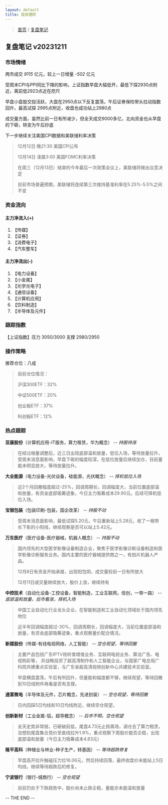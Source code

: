 ```yaml
---
layout: default
title: 投资理财
---
```


> [首页](/index.html) / [复盘笔记](/investment/replay-index.md)

## 复盘笔记 v20231211

### 市场情绪

两市成交 *9115* 亿元，较上一日增量 *-502* 亿元

受周末CPI与PPI同比下降的影响，上证指数早盘大幅低开，最低下探2930点附近，离前低2923点近在咫尺

早盘小盘股交投活跃，大盘在2950点以下反复震荡，午后证券保险带头拉动指数回升，最高试探 2995点附近，收盘也成功站上2980点

成交量方面，虽然比前一日有所减少，但全天成交9000多亿，北向资金也从早盘的下砸，转变为午后抄底

下一步继续关注美国CPI数据和美联储利率决策

> 12月12日 晚21:30 美国CPI公布
> 
> 12月14日 凌晨3:00 美国FOMC利率决策
> 
> 在周三（12月13日）结束的今年最后一次政策会议上，美联储将做出议息决定
> 
> 目前市场普遍预期，美联储将连续第三次维持基准利率在5.25%-5.5%之间不变


### 资金流向

#### 主力净流入(+)

1. 【传媒】
2. 【证券】
3. 【消费电子】
4. 【汽车整车】


#### 主力净流出(-)

1. 【电力设备】
2. 【小金属】
3. 【光学光电子】
4. 【通信设备】
5. 【计算机应用】
6. 【饮料制造】
7. 【半导体及元件】


### 跟踪指数

【上证指数】压力 3050/3000 支撑 2980/2950


### 操作策略

推荐仓位：八成

> 目前仓位情况：
> 
> 沪深300ETF：32%
> 
> 中证500ETF：20%
> 
> 创业板ETF：37%
> 
> 科创板ETF：12%


### 热点跟踪

**亚康股份**（计算机应用-IT服务，算力租赁，华为概念） -- *持股待涨*
> 在经过缩量调整后，近三日出现底部温和放量，低位入场，等待放量拉升，受周末消息面影响，早盘下砸的幅度较深，在低位放量后继续加仓，目前量能未明显放大，等待放量拉升。

**大全能源**（电力设备-光伏设备，硅能源，光伏概念） -- *择机低位入场*
> 近2个月回撤幅度超过-25%，回调周期长，回调幅度大，当前位置底部温和放量，有资金底部吸筹迹象，今日主力吸筹成本29.90元，后续可择机低位入场。

**宝钢包装**（包装印刷-包装，国企改革） -- *持股不动*
> 受周末消息面影响，最低试探5.20元，午后重新站上5.28元，收了一根带长下影的小阳线，继续观察是否可以站上5.42元。

**万东医疗**（医疗设备-医疗器械，机器人概念） -- *持股不动*
> 国内领先的大型医学影像设备制造企业，聚焦于医学影像诊断设备制造和医学影像诊断服务业务。国内主要的医疗器械提供商之一，有拍片机器人产品。
> 
> 12月8日有资金开始承接，出现阳包阴，成交量较前一日有所放大
> 
> 12月11日成交量继续放大，股价上涨，继续持有

**中控技术**（自动化设备-工控设备，智能制造，工业互联网，信创，一带一路） -- *底部温和放量，后市看涨，择机入场*
> 中国工业自动化行业龙头企业，在智能制造和工业自动化领域处于国内领先地位
> 
> 近半年回调幅度超过-30%，回调周期长，回调幅度大，当前位置底部温和放量，有资金底部吸筹迹象，重点观察量价配合情况。

**新媒股份**（传媒-有线电视网络，人工智能） -- *空仓观望，等待回撤*
> 主要产品包括广东IPTV视听类增值业务、互联网电视业务、算法广告、电视购彩等， 并战略投资了超高清制作和人工智能企业，与国家广电总局广科院共建重点实验室，与广东省超高清视频创新中心共建技术实验室。
> 
> 早盘横盘震荡，午后有所回升，但量能和幅度都不够，继续观望，等待回撤到10日线附件再看是否有支撑。

**通富微电**（半导体及元件，芯片概念，先进封装） -- *空仓观望，等待回撤*
> 日内回踩5日均线和10日均线附近，继续空仓观望。

**创新新材**（工业金属-铝，超导概念） -- *后市不明，空仓观望*
> 全天走势非常弱，已砸破前低，尾盘4.73元止损离场，调仓去了算力租赁，没想到尾盘集合竞价至直线拉升1.9%，重点观察下周股价能否企稳，出现底部温和放量（今日主力吸筹成本4.83元）

**隆平高科**（种植业与林业-种子生产，转基因） -- *等待超跌修复*
> 早盘高开拉升触碰压力位16.06元，然后持续回落，最终收盘价未能站上5日均线，继续等待超跌后的修复。

**宁波银行**（银行-城商行） -- *空仓观望*
> 目前仍处于下跌趋势中，股价尚未止跌企稳，量能亦未能温和放量

-- THE END --

